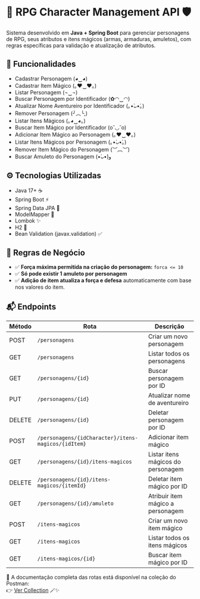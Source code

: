 # 🧙 RPG Character Management API 🛡️

Sistema desenvolvido em **Java + Spring Boot** para gerenciar personagens de RPG, seus atributos e itens mágicos (armas, armaduras, amuletos), com regras específicas para validação e atualização de atributos.


## 🚀 Funcionalidades

- Cadastrar Personagem (◕‿◕)
- Cadastrar Item Mágico (｡♥‿♥｡)
- Listar Personagem (¬‿¬)
- Buscar Personagem por Identificador (✿◠‿◠)
- Atualizar Nome Aventureiro por Identificador (｡•̀ᴗ•́｡)
- Remover Personagem (╯︵╰,)
- Listar Itens Mágicos (｡◕‿◕｡)
- Buscar Item Mágico por Identificador (o˘◡˘o)
- Adicionar Item Mágico ao Personagem (｡♥‿♥｡)
- Listar Itens Mágicos por Personagem (｡•̀ᴗ•́｡)
- Remover Item Mágico do Personagem (︶︹︶)
- Buscar Amuleto do Personagem (•̀ᴗ•́)و

## ⚙️ Tecnologias Utilizadas

- Java 17+ ☕
- Spring Boot ⚡
- Spring Data JPA 💾
- ModelMapper 🔄
- Lombok ✨
- H2 🍃
- Bean Validation (javax.validation) ✅

## 📌 Regras de Negócio

- ✅ **Força máxima permitida na criação do personagem:** `forca <= 10`
- ✅ **Só pode existir 1 amuleto por personagem**
- ✅ **Adição de item atualiza a força e defesa** automaticamente com base nos valores do item.


## 📬 Endpoints
| Método | Rota                                                   | Descrição                           |
|--------|--------------------------------------------------------|-------------------------------------|
| POST   | `/personagens   `                                      | Criar um novo personagem            |
| GET    | `/personagens  `                                       | Listar todos os personagens         |
| GET    | `/personagens/{id} `                                   | Buscar personagem por ID            |
| PUT    | `/personagens/{id} `                                   | Atualizar nome de aventureiro       |
| DELETE | `/personagens/{id} `                                   | Deletar personagem por ID           |
| POST   | `/personagens/{idCharacter}/itens-magicos/{idItem}`	  | Adicionar item mágico               |
| GET    |	`/personagens/{id}/itens-magicos`                     | Listar itens mágicos do personagem  |
| DELETE | `/personagens/{id}/itens-magicos/{itemId} `            | Deletar item mágico por ID          |
| GET    | `/personagens/{id}/amuleto`                            | Atribuir item mágico a personagem   |
| POST   | `/itens-magicos      `                                 | Criar um novo item mágico           |
| GET    | `/itens-magicos   `                                    | Listar todos os itens mágicos       |
| GET    | `/itens-magicos/{id} `                                 | Buscar item mágico por ID           |

📘 A documentação completa das rotas está disponível na coleção do Postman:  
👉 [Ver Collection]([https://www.postman.com/your-collection-link](https://www.postman.com/rhayssa/rpg/overview)) 🪄✨
